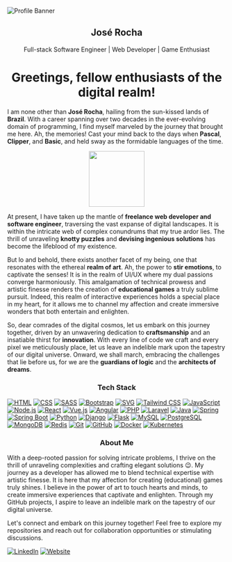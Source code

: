 ![Profile Banner](https://your-image-url.com)

<h2 align="center">José Rocha</h2>
<p align="center">Full-stack Software Engineer | Web Developer | Game Enthusiast</p>



<h1 align="center">Greetings, fellow enthusiasts of the digital realm!</h1>

I am none other than <b>José Rocha</b>, hailing from the sun-kissed lands of <img src="https://cdn-icons-png.flaticon.com/128/3909/3909370.png" width="13"/> <b>Brazil</b>. With a career spanning over two decades in the ever-evolving domain of programming, I find myself marveled by the journey that brought me here. Ah, the memories! Cast your mind back to the days when <b>Pascal</b>, <b>Clipper</b>, and <b>Basic</b>, and held sway as the formidable languages of the time.

<p align="center"><img src="https://is4-ssl.mzstatic.com/image/thumb/Purple/v4/9b/d2/03/9bd2035f-0748-023a-3f2d-1ea2c33ee3a3/source/512x512bb.jpg" width="128"/></p>

At present, I have taken up the mantle of <b>freelance web developer and software engineer</b>, traversing the vast expanse of digital landscapes. It is within the intricate web of complex conundrums that my true ardor lies. The thrill of unraveling <b>knotty puzzles</b> and <b>devising ingenious solutions</b> has become the lifeblood of my existence.

But lo and behold, there exists another facet of my being, one that resonates with the ethereal <b>realm of art</b>. Ah, the power to <b>stir emotions</b>, to captivate the senses! It is in the realm of UI/UX where my dual passions converge harmoniously. This amalgamation of technical prowess and artistic finesse renders the creation of <b>educational games</b> a truly sublime pursuit. Indeed, this realm of interactive experiences holds a special place in my heart, for it allows me to channel my affection and create immersive wonders that both entertain and enlighten.

So, dear comrades of the digital cosmos, let us embark on this journey together, driven by an unwavering dedication to <b>craftsmanship</b> and an insatiable thirst for <b>innovation</b>. With every line of code we craft and every pixel we meticulously place, let us leave an indelible mark upon the tapestry of our digital universe. Onward, we shall march, embracing the challenges that lie before us, for we are the <b>guardians of logic</b> and the <b>architects of dreams</b>.

<h3 align="center">Tech Stack</h3>

[![HTML](https://img.shields.io/badge/HTML-%20-orange?logo=html5&logoColor=white&style=for-the-badge)](https://developer.mozilla.org/en-US/docs/Web/HTML)
[![CSS](https://img.shields.io/badge/CSS-%20-blue?logo=css3&logoColor=white&style=for-the-badge)](https://developer.mozilla.org/en-US/docs/Web/CSS)
[![SASS](https://img.shields.io/badge/SASS-%20-pink?logo=sass&logoColor=white&style=for-the-badge)](https://sass-lang.com/)
[![Bootstrap](https://img.shields.io/badge/Bootstrap-%20-purple?logo=bootstrap&logoColor=white&style=for-the-badge)](https://getbootstrap.com/)
[![SVG](https://img.shields.io/badge/SVG-%20-green?logo=svg&logoColor=white&style=for-the-badge)](https://developer.mozilla.org/en-US/docs/Web/SVG)
[![Tailwind CSS](https://img.shields.io/badge/Tailwind%20CSS-%20-blueviolet?logo=tailwind-css&logoColor=white&style=for-the-badge)](https://tailwindcss.com/)
[![JavaScript](https://img.shields.io/badge/JavaScript-%20-yellow?logo=javascript&logoColor=white&style=for-the-badge)](https://developer.mozilla.org/en-US/docs/Web/JavaScript)
[![Node.js](https://img.shields.io/badge/Node.js-%20-success?logo=node.js&logoColor=white&style=for-the-badge)](https://nodejs.org/)
[![React](https://img.shields.io/badge/React-%20-blue?logo=react&logoColor=white&style=for-the-badge)](https://reactjs.org/)
[![Vue.js](https://img.shields.io/badge/Vue.js-%20-brightgreen?logo=vue.js&logoColor=white&style=for-the-badge)](https://vuejs.org/)
[![Angular](https://img.shields.io/badge/Angular-%20-red?logo=angular&logoColor=white&style=for-the-badge)](https://angular.io/)
[![PHP](https://img.shields.io/badge/PHP-%20-purple?logo=php&logoColor=white&style=for-the-badge)](https://www.php.net/)
[![Laravel](https://img.shields.io/badge/Laravel-%20-red?logo=laravel&logoColor=white&style=for-the-badge)](https://laravel.com/)
[![Java](https://img.shields.io/badge/Java-%20-yellow?logo=java&logoColor=white&style=for-the-badge)](https://www.java.com/)
[![Spring](https://img.shields.io/badge/Spring-%20-green?logo=spring&logoColor=white&style=for-the-badge)](https://spring.io/)
[![Spring Boot](https://img.shields.io/badge/Spring%20Boot-%20-brightgreen?logo=spring-boot&logoColor=white&style=for-the-badge)](https://spring.io/projects/spring-boot)
[![Python](https://img.shields.io/badge/Python-%20-blue?logo=python&logoColor=white&style=for-the-badge)](https://www.python.org)
[![Django](https://img.shields.io/badge/Django-%20-success?logo=django&logoColor=white&style=for-the-badge)](https://www.djangoproject.com/)
[![Flask](https://img.shields.io/badge/Flask-%20-lightgrey?logo=flask&logoColor=white&style=for-the-badge)](https://flask.palletsprojects.com/)
[![MySQL](https://img.shields.io/badge/MySQL-%20-orange?logo=mysql&logoColor=white&style=for-the-badge)](https://www.mysql.com/)
[![PostgreSQL](https://img.shields.io/badge/PostgreSQL-%20-blue?logo=postgresql&logoColor=white&style=for-the-badge)](https://www.postgresql.org/)
[![MongoDB](https://img.shields.io/badge/MongoDB-%20-success?logo=mongodb&logoColor=white&style=for-the-badge)](https://www.mongodb.com/)
[![Redis](https://img.shields.io/badge/Redis-%20-red?logo=redis&logoColor=white&style=for-the-badge)](https://redis.io/)
[![Git](https://img.shields.io/badge/Git-%20-orange?logo=git&logoColor=white&style=for-the-badge)](https://git-scm.com/)
[![GitHub](https://img.shields.io/badge/GitHub-%20-black?logo=github&logoColor=white&style=for-the-badge)](https://github.com/)
[![Docker](https://img.shields.io/badge/Docker-%20-blue?logo=docker&logoColor=white&style=for-the-badge)](https://www.docker.com/)
[![Kubernetes](https://img.shields.io/badge/Kubernetes-%20-blue?logo=kubernetes&logoColor=white&style=for-the-badge)](https://kubernetes.io/)

<h3 align="center">About Me</h3>

With a deep-rooted passion for solving intricate problems, I thrive on the thrill of unraveling complexities and crafting elegant solutions 😉. My journey as a developer has allowed me to blend technical expertise with artistic finesse. It is here that my affection for creating (educational) games truly shines. I believe in the power of art to touch hearts and minds, to create immersive experiences that captivate and enlighten. Through my GitHub projects, I aspire to leave an indelible mark on the tapestry of our digital universe.

Let's connect and embark on this journey together! Feel free to explore my repositories and reach out for collaboration opportunities or stimulating discussions.

[![LinkedIn](https://img.shields.io/badge/LinkedIn-Connect-blue?style=flat-square&logo=linkedin)](https://www.linkedin.com/in/your-linkedin-profile/)
[![Website](https://img.shields.io/badge/Website-Visit-brightgreen?style=flat-square&logo=web)](https://your-website.com)
